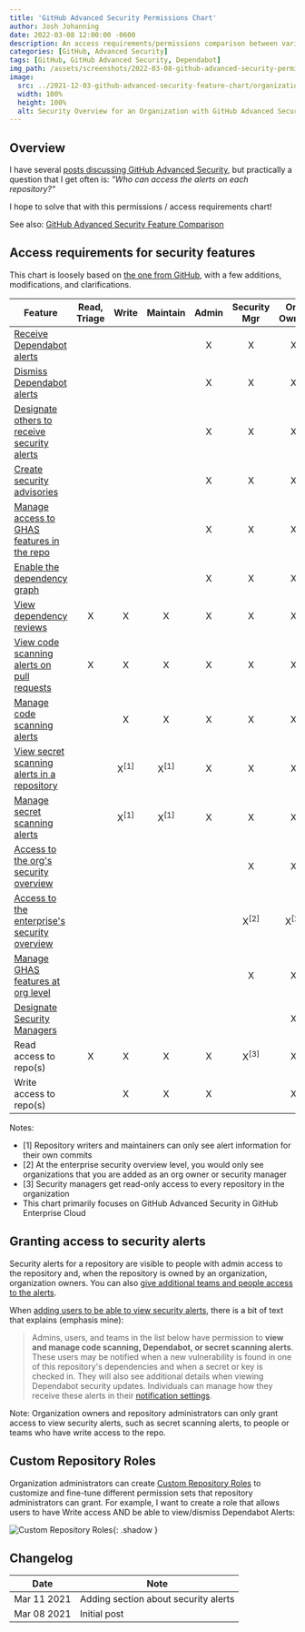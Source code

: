 ```yaml
---
title: 'GitHub Advanced Security Permissions Chart'
author: Josh Johanning
date: 2022-03-08 12:00:00 -0600
description: An access requirements/permissions comparison between various roles in GitHub Enterprise and GitHub Advanced Security, such as what users with Write access to the repository get vs. what requires elevated privileges
categories: [GitHub, Advanced Security]
tags: [GitHub, GitHub Advanced Security, Dependabot]
img_path: /assets/screenshots/2022-03-08-github-advanced-security-permissions-chart
image:
  src: ../2021-12-03-github-advanced-security-feature-chart/organization-security-overview.png
  width: 100%
  height: 100%
  alt: Security Overview for an Organization with GitHub Advanced Security
---
```


## Overview

I have several [posts discussing GitHub Advanced Security](/tags/github-advanced-security/), but practically a question that I get often is: _"Who can access the alerts on each repository?"_

I hope to solve that with this permissions / access requirements chart!

See also: [GitHub Advanced Security Feature Comparison](/posts/github-advanced-security-feature-chart/)

## Access requirements for security features

This chart is loosely based on [the one from GitHub](https://docs.github.com/en/enterprise-cloud@latest/organizations/managing-access-to-your-organizations-repositories/repository-roles-for-an-organization), with a few additions, modifications, and clarifications. 

| Feature                                                                                                                                                                                                                                                         | Read, Triage | Write           | Maintain        | Admin | Security Mgr    | Org Owner        |
|-----------------------------------------------------------------------------------------------------------------------------------------------------------------------------------------------------------------------------------------------------------------|:------------:|:---------------:|:---------------:|:-----:|:---------------:|:----------------:|
| [Receive Dependabot alerts](https://docs.github.com/en/enterprise-cloud@latest/code-security/supply-chain-security/about-alerts-for-vulnerable-dependencies)                                                                                                    |              |                 |                 |   X   |       X         |     X            |
| [Dismiss Dependabot alerts](https://docs.github.com/en/enterprise-cloud@latest/code-security/supply-chain-security/viewing-and-updating-vulnerable-dependencies-in-your-repository)                                                                             |              |                 |                 |   X   |       X         |     X            |
| [Designate others to receive security alerts](https://docs.github.com/en/enterprise-cloud@latest/github/administering-a-repository/managing-security-and-analysis-settings-for-your-repository#granting-access-to-security-alerts)                              |              |                 |                 |   X   |       X         |     X            |
| [Create security advisories](https://docs.github.com/en/enterprise-cloud@latest/code-security/security-advisories/about-github-security-advisories)                                                                                                             |              |                 |                 |   X   |       X         |     X            |
| [Manage access to GHAS features in the repo](https://docs.github.com/en/enterprise-cloud@latest/repositories/managing-your-repositorys-settings-and-features/enabling-features-for-your-repository/managing-security-and-analysis-settings-for-your-repository) |              |                 |                 |   X   |       X         |     X            |
| [Enable the dependency graph](https://docs.github.com/en/enterprise-cloud@latest/code-security/supply-chain-security/understanding-your-software-supply-chain/exploring-the-dependencies-of-a-repository)                                                       |              |                 |                 |   X   |       X         |     X            |
| [View dependency reviews](https://docs.github.com/en/enterprise-cloud@latest/code-security/supply-chain-security/about-dependency-review)                                                                                                                       |      X       |   X             |     X           |   X   |       X         |     X            |
| [View code scanning alerts on pull requests](https://docs.github.com/en/enterprise-cloud@latest/github/finding-security-vulnerabilities-and-errors-in-your-code/triaging-code-scanning-alerts-in-pull-requests)                                                 |      X       |   X             |     X           |   X   |       X         |     X            |
| [Manage code scanning alerts](https://docs.github.com/en/enterprise-cloud@latest/github/finding-security-vulnerabilities-and-errors-in-your-code/managing-code-scanning-alerts-for-your-repository)                                                             |              |   X             |     X           |   X   |       X         |     X            |
| [View secret scanning alerts in a repository](https://docs.github.com/en/enterprise-cloud@latest/github/administering-a-repository/managing-alerts-from-secret-scanning)                                                                                        |              | X<sup>[1]</sup> | X<sup>[1]</sup> |   X   |       X         |     X            |
| [Manage secret scanning alerts](https://docs.github.com/en/enterprise-cloud@latest/github/administering-a-repository/managing-alerts-from-secret-scanning)                                                                                                      |              | X<sup>[1]</sup> | X<sup>[1]</sup> |   X   |       X         |     X            |
| [Access to the org's security overview](https://docs.github.com/en/code-security/security-overview/about-the-security-overview)                                                                                                                                 |              |                 |                 |       |       X         |     X            |
| [Access to the enterprise's security overview](https://docs.github.com/en/code-security/security-overview/about-the-security-overview)                                                                                                                          |              |                 |                 |       | X<sup>[2]</sup> | X<sup>[2]</sup>  |
| [Manage GHAS features at org level](https://docs.github.com/en/enterprise-cloud@latest/organizations/keeping-your-organization-secure/managing-security-settings-for-your-organization/managing-security-and-analysis-settings-for-your-organization)           |              |                 |                 |       |       X         |     X            |
| [Designate Security Managers](https://docs.github.com/en/enterprise-cloud@latest/organizations/managing-peoples-access-to-your-organization-with-roles/managing-security-managers-in-your-organization)                                                         |              |                 |                 |       |                 |     X            |
| Read access to repo(s)                                                                                                                                                                                                                                          |      X       |   X             |     X           |   X   | X<sup>[3]</sup> |     X            |
| Write access to repo(s)                                                                                                                                                                                                                                         |              |   X             |     X           |   X   |                 |     X            |

Notes:

- [1] Repository writers and maintainers can only see alert information for their own commits
- [2] At the enterprise security overview level, you would only see organizations that you are added as an org owner or security manager
- [3] Security managers get read-only access to every repository in the organization
- This chart primarily focuses on GitHub Advanced Security in GitHub Enterprise Cloud

## Granting access to security alerts

Security alerts for a repository are visible to people with admin access to the repository and, when the repository is owned by an organization, organization owners. You can also [give additional teams and people access to the alerts](https://docs.github.com/en/enterprise-cloud@latest/github/administering-a-repository/managing-security-and-analysis-settings-for-your-repository#granting-access-to-security-alerts).

When [adding users to be able to view security alerts](https://docs.github.com/en/enterprise-cloud@latest/github/administering-a-repository/managing-security-and-analysis-settings-for-your-repository#granting-access-to-security-alerts), there is a bit of text that explains (emphasis mine): 

> Admins, users, and teams in the list below have permission to **view and manage code scanning, Dependabot, or secret scanning alerts**. These users may be notified when a new vulnerability is found in one of this repository's dependencies and when a secret or key is checked in. They will also see additional details when viewing Dependabot security updates. Individuals can manage how they receive these alerts in their [notification settings](https://github.com/settings/notifications).

Note: Organization owners and repository administrators can only grant access to view security alerts, such as secret scanning alerts, to people or teams who have write access to the repo.

## Custom Repository Roles

Organization administrators can create [Custom Repository Roles](https://docs.github.com/en/enterprise-cloud@latest/organizations/managing-peoples-access-to-your-organization-with-roles/managing-custom-repository-roles-for-an-organization) to customize and fine-tune different permission sets that repository administrators can grant. For example, I want to create a role that allows users to have Write access AND be able to view/dismiss Dependabot Alerts:

![Custom Repository Roles](custom-roles.png){: .shadow }

## Changelog

| Date        | Note                                 |
|-------------|--------------------------------------|
| Mar 11 2021 | Adding section about security alerts |
| Mar 08 2021 | Initial post                         |

